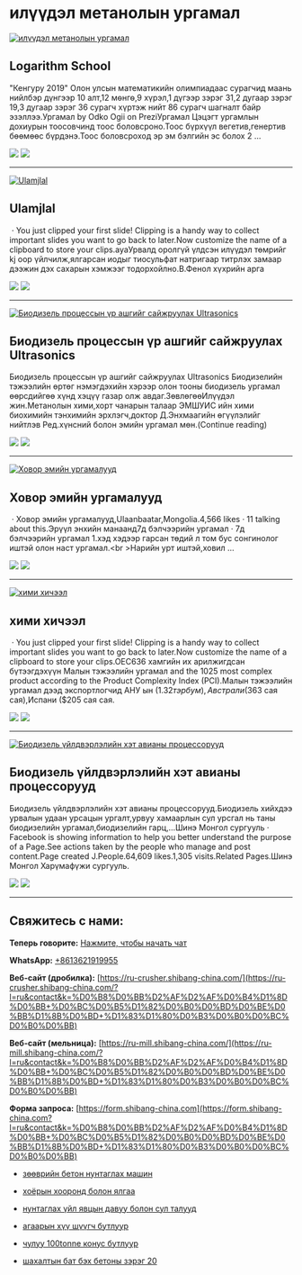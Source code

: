 # илүүдэл метанолын ургамал

<a href="https://swt.shibang-china.com/?l=ru&img&k=%D0%B8%D0%BB%D2%AF%D2%AF%D0%B4%D1%8D%D0%BB+%D0%BC%D0%B5%D1%82%D0%B0%D0%BD%D0%BE%D0%BB%D1%8B%D0%BD+%D1%83%D1%80%D0%B3%D0%B0%D0%BC%D0%B0%D0%BB" target="_blank">![илүүдэл метанолын ургамал](http://static.shibang-china.com/all-800x300/1238.jpg)</a>

## Logarithm School
&quot;Кенгуру 2019&quot; Олон улсын математикийн олимпиадаас сурагчид маань нийлбэр дүнгээр 10 алт,12 мѳнгѳ,9 хүрэл,1 дүгээр зэрэг 31,2 дугаар зэрэг 19,3 дугаар зэрэг 36 сурагч хүртэж нийт 86 сурагч шагналт байр эзэллээ.Ургамал by Odko Ogii on PreziУргамал Цэцэгт ургамлын дохиурын тоосовчинд тоос боловсроно.Тоос бүрхүүл вегетив,генертив бөөмөөс бүрдэнэ.Тоос боловсроход эр эм бэлгийн эс болох 2 …


<a href="https://whatsapp.shibangsoft.com/WhatsApp.php" target="_blank" title="WhatsApp">![](http://static.shibang-china.com/icon/whatsapp.png)</a> <a href="https://swt.shibang-china.com/?l=ru&icon&k=%D0%B8%D0%BB%D2%AF%D2%AF%D0%B4%D1%8D%D0%BB+%D0%BC%D0%B5%D1%82%D0%B0%D0%BD%D0%BE%D0%BB%D1%8B%D0%BD+%D1%83%D1%80%D0%B3%D0%B0%D0%BC%D0%B0%D0%BB" target="_blank">![](http://static.shibang-china.com/icon/chat-ru.png)</a>

---

<a href="https://swt.shibang-china.com/?l=ru&img&k=%D0%B8%D0%BB%D2%AF%D2%AF%D0%B4%D1%8D%D0%BB+%D0%BC%D0%B5%D1%82%D0%B0%D0%BD%D0%BE%D0%BB%D1%8B%D0%BD+%D1%83%D1%80%D0%B3%D0%B0%D0%BC%D0%B0%D0%BB" target="_blank">![Ulamjlal](http://static.shibang-china.com/all-800x300/363.jpg)</a>

## Ulamjlal
&nbsp;&#0183;&#32;You just clipped your first slide! Clipping is a handy way to collect important slides you want to go back to later.Now customize the name of a clipboard to store your clips.ayaУрвалд оролгүй үлдсэн илүүдэл төмрийг kj оор үйлчилж,ялгарсан иодыг тиосульфат натригаар титрлэх замаар дээжин дэх сахарын хэмжээг тодорхойлно.В.Фенол хүхрийн арга


<a href="https://whatsapp.shibangsoft.com/WhatsApp.php" target="_blank" title="WhatsApp">![](http://static.shibang-china.com/icon/whatsapp.png)</a> <a href="https://swt.shibang-china.com/?l=ru&icon&k=%D0%B8%D0%BB%D2%AF%D2%AF%D0%B4%D1%8D%D0%BB+%D0%BC%D0%B5%D1%82%D0%B0%D0%BD%D0%BE%D0%BB%D1%8B%D0%BD+%D1%83%D1%80%D0%B3%D0%B0%D0%BC%D0%B0%D0%BB" target="_blank">![](http://static.shibang-china.com/icon/chat-ru.png)</a>

---

<a href="https://swt.shibang-china.com/?l=ru&img&k=%D0%B8%D0%BB%D2%AF%D2%AF%D0%B4%D1%8D%D0%BB+%D0%BC%D0%B5%D1%82%D0%B0%D0%BD%D0%BE%D0%BB%D1%8B%D0%BD+%D1%83%D1%80%D0%B3%D0%B0%D0%BC%D0%B0%D0%BB" target="_blank">![Биодизель процессын үр ашгийг сайжруулах Ultrasonics](http://static.shibang-china.com/all-800x300/1164.jpg)</a>

## Биодизель процессын үр ашгийг сайжруулах Ultrasonics
Биодизель процессын үр ашгийг сайжруулах Ultrasonics Биодизелийн тэжээлийн өртөг нэмэгдэхийн хэрээр олон тооны биодизель ургамал өөрсдийгөө хүнд хэцүү газар олж авдаг.ЗөвлөгөөИлүүдэл жин.Метанолын хими,хорт чанарын талаар ЭМШУИС ийн хими биохимийн тэнхимийн эрхлэгч,доктор Д.Энхмаагийн өгүүлэлийг нийтлэв Ред.хүнсний болон эмийн ургамал мөн.(Continue reading)


<a href="https://whatsapp.shibangsoft.com/WhatsApp.php" target="_blank" title="WhatsApp">![](http://static.shibang-china.com/icon/whatsapp.png)</a> <a href="https://swt.shibang-china.com/?l=ru&icon&k=%D0%B8%D0%BB%D2%AF%D2%AF%D0%B4%D1%8D%D0%BB+%D0%BC%D0%B5%D1%82%D0%B0%D0%BD%D0%BE%D0%BB%D1%8B%D0%BD+%D1%83%D1%80%D0%B3%D0%B0%D0%BC%D0%B0%D0%BB" target="_blank">![](http://static.shibang-china.com/icon/chat-ru.png)</a>

---

<a href="https://swt.shibang-china.com/?l=ru&img&k=%D0%B8%D0%BB%D2%AF%D2%AF%D0%B4%D1%8D%D0%BB+%D0%BC%D0%B5%D1%82%D0%B0%D0%BD%D0%BE%D0%BB%D1%8B%D0%BD+%D1%83%D1%80%D0%B3%D0%B0%D0%BC%D0%B0%D0%BB" target="_blank">![Ховор эмийн ургамалууд](http://static.shibang-china.com/all-800x300/555.jpg)</a>

## Ховор эмийн ургамалууд
&nbsp;&#0183;&#32;Ховор эмийн ургамалууд,Ulaanbaatar,Mongolia.4,566 likes &#183; 11 talking about this.Эрүүл энхийн манаанд7д бэлчээрийн ургамал&nbsp;&#0183;&#32;7д бэлчээрийн ургамал 1.хэд хэдээр гарсан төдий л том бус сонгинолог иштэй олон наст ургамал.&lt;br &gt;Нарийн урт иштэй,ховил …


<a href="https://whatsapp.shibangsoft.com/WhatsApp.php" target="_blank" title="WhatsApp">![](http://static.shibang-china.com/icon/whatsapp.png)</a> <a href="https://swt.shibang-china.com/?l=ru&icon&k=%D0%B8%D0%BB%D2%AF%D2%AF%D0%B4%D1%8D%D0%BB+%D0%BC%D0%B5%D1%82%D0%B0%D0%BD%D0%BE%D0%BB%D1%8B%D0%BD+%D1%83%D1%80%D0%B3%D0%B0%D0%BC%D0%B0%D0%BB" target="_blank">![](http://static.shibang-china.com/icon/chat-ru.png)</a>

---

<a href="https://swt.shibang-china.com/?l=ru&img&k=%D0%B8%D0%BB%D2%AF%D2%AF%D0%B4%D1%8D%D0%BB+%D0%BC%D0%B5%D1%82%D0%B0%D0%BD%D0%BE%D0%BB%D1%8B%D0%BD+%D1%83%D1%80%D0%B3%D0%B0%D0%BC%D0%B0%D0%BB" target="_blank">![хими хичээл](http://static.shibang-china.com/all-800x300/1342.jpg)</a>

## хими хичээл
&nbsp;&#0183;&#32;You just clipped your first slide! Clipping is a handy way to collect important slides you want to go back to later.Now customize the name of a clipboard to store your clips.OEC636 хамгийн их арилжигдсан бүтээгдэхүүн Малын тэжээлийн ургамал and the 1025 most complex product according to the Product Complexity Index (PCI).Малын тэжээлийн ургамал дээд экспортлогчид АНУ ын ($1.32 тэрбум),Австрали ($363 сая сая),Испани ($205 сая сая.


<a href="https://whatsapp.shibangsoft.com/WhatsApp.php" target="_blank" title="WhatsApp">![](http://static.shibang-china.com/icon/whatsapp.png)</a> <a href="https://swt.shibang-china.com/?l=ru&icon&k=%D0%B8%D0%BB%D2%AF%D2%AF%D0%B4%D1%8D%D0%BB+%D0%BC%D0%B5%D1%82%D0%B0%D0%BD%D0%BE%D0%BB%D1%8B%D0%BD+%D1%83%D1%80%D0%B3%D0%B0%D0%BC%D0%B0%D0%BB" target="_blank">![](http://static.shibang-china.com/icon/chat-ru.png)</a>

---

<a href="https://swt.shibang-china.com/?l=ru&img&k=%D0%B8%D0%BB%D2%AF%D2%AF%D0%B4%D1%8D%D0%BB+%D0%BC%D0%B5%D1%82%D0%B0%D0%BD%D0%BE%D0%BB%D1%8B%D0%BD+%D1%83%D1%80%D0%B3%D0%B0%D0%BC%D0%B0%D0%BB" target="_blank">![Биодизель үйлдвэрлэлийн хэт авианы процессорууд](http://static.shibang-china.com/all-800x300/1332.jpg)</a>

## Биодизель үйлдвэрлэлийн хэт авианы процессорууд
Биодизель үйлдвэрлэлийн хэт авианы процессорууд.Биодизель хийхдээ урвалын удаан урсацын ургалт,урвуу хамаарлын сул урсгал нь таны биодизелийн ургамал,биодизелийн гарц,…Шинэ Монгол сургууль&nbsp;&#0183;&#32;Facebook is showing information to help you better understand the purpose of a Page.See actions taken by the people who manage and post content.Page created J.People.64,609 likes.1,305 visits.Related Pages.Шинэ Монгол Харүмафүжи сургууль.


<a href="https://whatsapp.shibangsoft.com/WhatsApp.php" target="_blank" title="WhatsApp">![](http://static.shibang-china.com/icon/whatsapp.png)</a> <a href="https://swt.shibang-china.com/?l=ru&icon&k=%D0%B8%D0%BB%D2%AF%D2%AF%D0%B4%D1%8D%D0%BB+%D0%BC%D0%B5%D1%82%D0%B0%D0%BD%D0%BE%D0%BB%D1%8B%D0%BD+%D1%83%D1%80%D0%B3%D0%B0%D0%BC%D0%B0%D0%BB" target="_blank">![](http://static.shibang-china.com/icon/chat-ru.png)</a>

---
## Свяжитесь с нами:

**Теперь говорите:** [Нажмите, чтобы начать чат](https://swt.shibang-china.com?l=ru&contact&k=%D0%B8%D0%BB%D2%AF%D2%AF%D0%B4%D1%8D%D0%BB+%D0%BC%D0%B5%D1%82%D0%B0%D0%BD%D0%BE%D0%BB%D1%8B%D0%BD+%D1%83%D1%80%D0%B3%D0%B0%D0%BC%D0%B0%D0%BB)

**WhatsApp:**  [+8613621919955](https://whatsapp.shibangsoft.com/WhatsApp.php)

**Веб-сайт (дробилка):** [https://ru-crusher.shibang-china.com/](https://ru-crusher.shibang-china.com/?l=ru&contact&k=%D0%B8%D0%BB%D2%AF%D2%AF%D0%B4%D1%8D%D0%BB+%D0%BC%D0%B5%D1%82%D0%B0%D0%BD%D0%BE%D0%BB%D1%8B%D0%BD+%D1%83%D1%80%D0%B3%D0%B0%D0%BC%D0%B0%D0%BB)

**Веб-сайт (мельница):** [https://ru-mill.shibang-china.com/](https://ru-mill.shibang-china.com/?l=ru&contact&k=%D0%B8%D0%BB%D2%AF%D2%AF%D0%B4%D1%8D%D0%BB+%D0%BC%D0%B5%D1%82%D0%B0%D0%BD%D0%BE%D0%BB%D1%8B%D0%BD+%D1%83%D1%80%D0%B3%D0%B0%D0%BC%D0%B0%D0%BB)

**Форма запроса:** [https://form.shibang-china.com](https://form.shibang-china.com?l=ru&contact&k=%D0%B8%D0%BB%D2%AF%D2%AF%D0%B4%D1%8D%D0%BB+%D0%BC%D0%B5%D1%82%D0%B0%D0%BD%D0%BE%D0%BB%D1%8B%D0%BD+%D1%83%D1%80%D0%B3%D0%B0%D0%BC%D0%B0%D0%BB)

* [зөөврийн бетон нунтаглах машин](../128/%D0%B7%D3%A9%D3%A9%D0%B2%D1%80%D0%B8%D0%B9%D0%BD%20%D0%B1%D0%B5%D1%82%D0%BE%D0%BD%20%D0%BD%D1%83%D0%BD%D1%82%D0%B0%D0%B3%D0%BB%D0%B0%D1%85%20%D0%BC%D0%B0%D1%88%D0%B8%D0%BD.md)

* [хоёрын хооронд болон ялгаа](../129/%D1%85%D0%BE%D1%91%D1%80%D1%8B%D0%BD%20%D1%85%D0%BE%D0%BE%D1%80%D0%BE%D0%BD%D0%B4%20%D0%B1%D0%BE%D0%BB%D0%BE%D0%BD%20%D1%8F%D0%BB%D0%B3%D0%B0%D0%B0.md)

* [нунтаглах үйл явцын давуу болон сул талууд](../127/%D0%BD%D1%83%D0%BD%D1%82%D0%B0%D0%B3%D0%BB%D0%B0%D1%85%20%D2%AF%D0%B9%D0%BB%20%D1%8F%D0%B2%D1%86%D1%8B%D0%BD%20%D0%B4%D0%B0%D0%B2%D1%83%D1%83%20%D0%B1%D0%BE%D0%BB%D0%BE%D0%BD%20%D1%81%D1%83%D0%BB%20%D1%82%D0%B0%D0%BB%D1%83%D1%83%D0%B4.md)

* [агаарын хүү шүүгч бутлуур](../128/%D0%B0%D0%B3%D0%B0%D0%B0%D1%80%D1%8B%D0%BD%20%D1%85%D2%AF%D2%AF%20%D1%88%D2%AF%D2%AF%D0%B3%D1%87%20%D0%B1%D1%83%D1%82%D0%BB%D1%83%D1%83%D1%80.md)

* [чулуу 100tonne конус бутлуур](../126/%D1%87%D1%83%D0%BB%D1%83%D1%83%20100tonne%20%D0%BA%D0%BE%D0%BD%D1%83%D1%81%20%D0%B1%D1%83%D1%82%D0%BB%D1%83%D1%83%D1%80.md)

* [шахалтын бат бэх бетоны зэрэг 20](../130/%D1%88%D0%B0%D1%85%D0%B0%D0%BB%D1%82%D1%8B%D0%BD%20%D0%B1%D0%B0%D1%82%20%D0%B1%D1%8D%D1%85%20%D0%B1%D0%B5%D1%82%D0%BE%D0%BD%D1%8B%20%D0%B7%D1%8D%D1%80%D1%8D%D0%B3%2020.md)